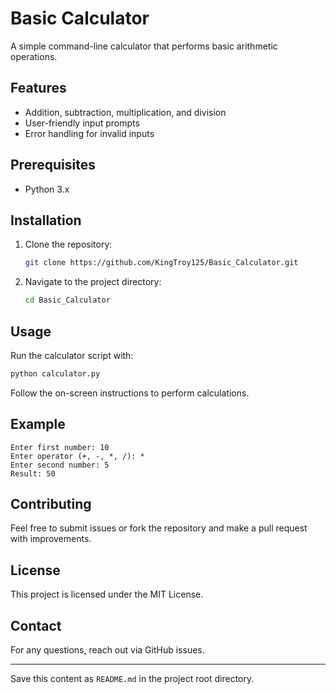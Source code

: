# Basic Calculator

A simple command-line calculator that performs basic arithmetic operations.

## Features
- Addition, subtraction, multiplication, and division
- User-friendly input prompts
- Error handling for invalid inputs

## Prerequisites
- Python 3.x

## Installation
1. Clone the repository:
   ```sh
   git clone https://github.com/KingTroy125/Basic_Calculator.git
   ```
2. Navigate to the project directory:
   ```sh
   cd Basic_Calculator
   ```

## Usage
Run the calculator script with:
```sh
python calculator.py
```
Follow the on-screen instructions to perform calculations.

## Example
```
Enter first number: 10
Enter operator (+, -, *, /): *
Enter second number: 5
Result: 50
```

## Contributing
Feel free to submit issues or fork the repository and make a pull request with improvements.

## License
This project is licensed under the MIT License.

## Contact
For any questions, reach out via GitHub issues.

---

Save this content as `README.md` in the project root directory.

